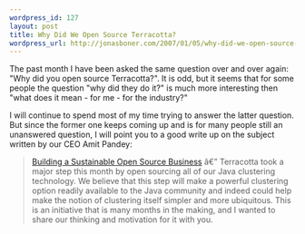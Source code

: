```yaml
--- 
wordpress_id: 127
layout: post
title: Why Did We Open Source Terracotta?
wordpress_url: http://jonasboner.com/2007/01/05/why-did-we-open-source-terracotta/
---
```

The past month I have been asked the same question over and over again: "Why did you open source Terracotta?". It is odd, but it seems that for some people the question "why did they do it?" is much more interesting then "what does it mean - for me - for the industry?" 

I will continue to spend most of my time trying to answer the latter question. But since the former one keeps coming up and is for many people still an unanswered question, I will point you to a good write up on the subject written by our CEO Amit Pandey:

<blockquote><a href="http://opensource.sys-con.com/read/318781.htm">Building a Sustainable Open Source Business</a>
â€” Terracotta took a major step this month by open sourcing all of our Java clustering technology. We believe that this step will make a powerful clustering option readily available to the Java community and indeed could help make the notion of clustering itself simpler and more ubiquitous. This is an initiative that is many months in the making, and I wanted to share our thinking and motivation for it with you.</blockquote>

